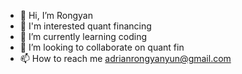 - 👋 Hi, I’m Rongyan
- 👀 I'm interested quant financing
- 🌱 I’m currently learning coding
- 💞️ I’m looking to collaborate on quant fin
- 📫 How to reach me adrianrongyanyun@gmail.com

<!---
Adianyuan/Adianyuan is a ✨ special ✨ repository because its `README.md` (this file) appears on your GitHub profile.
You can click the Preview link to take a look at your changes.
--->
